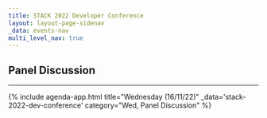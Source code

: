 ```yaml
---
title: STACK 2022 Developer Conference
layout: layout-page-sidenav
_data: events-nav
multi_level_nav: true
---
```


<!-- Header -->

## Panel Discussion

<hr />

{% include agenda-app.html
title="Wednesday (16/11/22)"
_data='stack-2022-dev-conference'
category="Wed, Panel Discussion"
%}

<br />
